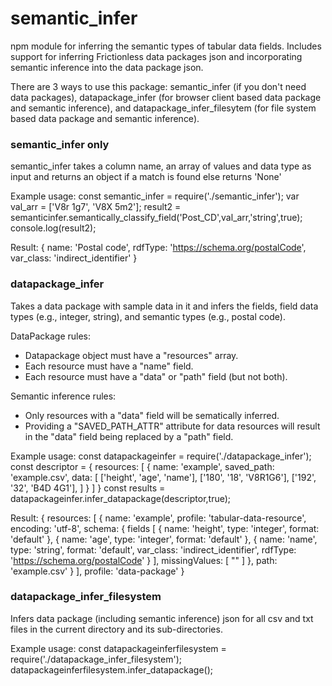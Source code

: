 # semantic_infer
npm module for inferring the semantic types of tabular data fields. Includes support for inferring Frictionless data packages json and incorporating semantic inference into the data package json.

There are 3 ways to use this package: semantic_infer (if you don't need data packages), datapackage_infer (for browser client based data package and semantic inference), and datapackage_infer_filesytem (for file system based data package and semantic inference). 

### semantic_infer only
semantic_infer takes a column name, an array of values and data type as input and returns an object if a match is found else returns 'None'

Example usage:
const semantic_infer = require('./semantic_infer');
var val_arr = ['V8r 1g7', 'V8X 5m2'];
result2 = semanticinfer.semantically_classify_field('Post_CD',val_arr,'string',true);
console.log(result2);

Result:
{
  name: 'Postal code',
  rdfType: 'https://schema.org/postalCode',
  var_class: 'indirect_identifier'
}

### datapackage_infer
Takes a data package with sample data in it and infers the fields, field data types (e.g., integer, string), and semantic types (e.g., postal code).

DataPackage rules: 
* Datapackage object must have a "resources" array. 
* Each resource must have a "name" field.
* Each resource must have a "data" or "path" field (but not both).

Semantic inference rules:
* Only resources with a "data" field will be sematically inferred.  
* Providing a "SAVED_PATH_ATTR" attribute for data resources will result in the "data" field being replaced by a "path" field.

Example usage:
const datapackageinfer = require('./datapackage_infer');
const descriptor = {
  resources: [
  {
  name: 'example',
	saved_path: 'example.csv',
  data: [
        ['height', 'age', 'name'],
        ['180', '18', 'V8R1G6'],
        ['192', '32', 'B4D 4G1'],
      ]
    }
  ]
}
const results = datapackageinfer.infer_datapackage(descriptor,true);

Result:
{
  resources: [
    {
      name: 'example',
      profile: 'tabular-data-resource',
      encoding: 'utf-8',
      schema: { fields [
        { name: 'height', type: 'integer', format: 'default' },
        { name: 'age', type: 'integer', format: 'default' },
        {
          name: 'name',
          type: 'string',
          format: 'default',
          var_class: 'indirect_identifier',
          rdfType: 'https://schema.org/postalCode'
        }
      ],
      missingValues: [ "" ]
      },
      path: 'example.csv'
    }
  ],
  profile: 'data-package'
}

### datapackage_infer_filesystem
Infers data package (including semantic inference) json for all csv and txt files in the current directory and its sub-directories.  

Example usage:
const datapackageinferfilesystem = require('./datapackage_infer_filesystem');
datapackageinferfilesystem.infer_datapackage();
